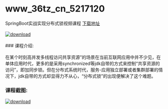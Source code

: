 # www_36tz_cn_5217120
SpringBoot实战实现分布式锁视频课程
[下载地址](http://www.36tz.cn/article/5217120 "下载地址")
<br/></br>[![download](http://36tz.cn/muke_img/2020_12_1-107.png "下载地址")](http://www.36tz.cn/article/5217120 "下载地址")
<br/></br>### 课程介绍:<br/></br>在某个时刻高并发多线程访问共享资源”的场景在当前互联网应用中并不少见，在单体应用时代，更多的是采用synchronized等jdk自带的方式来控制“共享资源的访问”，即加同步锁。但在分布式系统时代，服务-应用独立部署或者集群部署的情况下，jdk自带的方式却显得力不从心，“分布式锁”的出现便解决了这个难题。

### 课程截图:
[![download](http://36tz.cn/muke_img/2020_12_2-94.png "下载地址")](http://www.36tz.cn/article/5217120 "下载地址")
